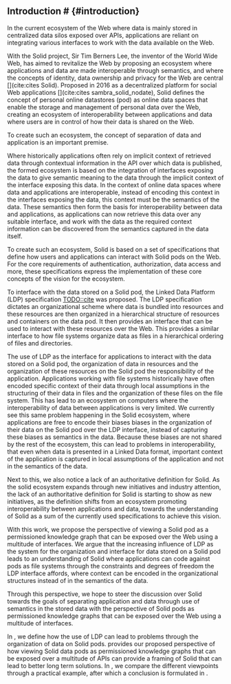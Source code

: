 ## Introduction # {#introduction}
In the current ecosystem of the Web where data is mainly stored in centralized data silos exposed over APIs, applications are reliant on integrating various interfaces to work with the data available on the Web.
<!-- The Solid Proposal --> 
With the Solid project, Sir Tim Berners Lee, the inventor of the World Wide Web, has aimed to revitalize the Web by proposing an ecosystem where applications and data are made interoperable through semantics, and where the concepts of identity, data ownership and privacy for the Web are central [](cite:cites Solid).
Proposed in 2016 as a decentralized platform for social Web applications [](cite:cites sambra_solid_nodate), Solid defines the concept of personal online datastores (pod) as online data spaces that enable the storage and management of personal data over the Web, creating an ecosystem of interoperability between applications and data where users are in control of how their data is shared on the Web.
<!-- Permissions and splitting apps and data -->
To create such an ecosystem,
the concept of separation of data and application is an important premise.
<!-- Semantics are key -->
Where historically applications often rely on implicit context of retrieved data through contextual information in the API over which data is published, the formed ecosystem is based on the integration of interfaces exposing the data to give semantic meaning to the data through the implicit context of the interface exposing this data.
In the context of online data spaces where data and applications are interoperable, instead of encoding this context in the interfaces exposing the data, this context must be the semantics of the data.
These semantics then form the basis for interoperability between data and applications, as applications can now retrieve this data over any suitable interface, and work with the data as the required context information can be discovered from the semantics captured in the data itself.

<!-- Solid as a set of interfaces -->
To create such an ecosystem, Solid is based on a set of specifications that define how users and applications can interact with Solid pods on the Web.
For the core requirements of authentication, authorization, data access and more, these specifications express the implementation of these core concepts of the vision for the ecosystem.
<!-- Especially the LDP interface -->
To interface with the data stored on a Solid pod, the Linked Data Platform (LDP) specification [TODO::cite]() was proposed. 
The LDP specification dictates an organizational scheme where data is bundled into resources and these resources are then organized in a hierarchical structure of resources and containers on the data pod.
It then provides an interface that can be used to interact with these resources over the Web.
This provides a similar interface to how file systems organize data as files in a hierarchical ordering of files and directories.

<!-- That lead to application bias in the data -->
The use of LDP as the interface for applications to interact with the data stored on a Solid pod, the organization of data in resources and the organization of these resources on the Solid pod the responsibility of the application. 
Applications working with file systems historically have often encoded specific context of their data through local assumptions in the structuring of their data in files and the organization of these files on the file system. This has lead to an ecosystem on computers where the interoperability of data between applications is very limited. We currently see this same problem happening in the Solid ecosystem, where applications are free to encode their biases biases in the organization of their data on the Solid pod over the LDP interface, instead of capturing these biases as semantics in the data. 
Because these biases are not shared by the rest of the ecosystem, this can lead to problems in interoperability, that even when data is presented in a Linked Data format, important context of the application is captured in local assumptions of the application and not in the semantics of the data.

<!-- Made worse by lack of authoritative definition -->
Next to this, we also notice a lack of an authoritative definition for Solid. 
As the solid ecosystem expands through new initiatives and industry attention, the lack of an authoritative definition for Solid is starting to show as new initiatives, as the definition shifts from an ecosystem promoting interoperability between applications and data, towards the understanding of Solid as a sum of the currently used specifications to achieve this vision.



<!-- We propose a new perspective -->
With this work, we propose the perspective of viewing a Solid pod as a permissioned knowledge graph that can be exposed over the Web using a multitude of interfaces.
We argue that the increasing influence of LDP as the system for the organization and interface for data stored on a Solid pod leads to an understanding of Solid where applications can code against pods as file systems through the constraints and degrees of freedom the LDP interface affords, where context can be encoded in the organizational structures instead of in the semantics of the data.
<!-- With hopes of steering discussion to original vision -->
Through this perspective, we hope to steer the discussion over Solid towards the goals of separating application and data through use of semantics in the stored data with the perspective of Solid pods as permissioned knowledge graphs that can be exposed over the Web using a multitude of interfaces.

<!-- Sections -->
In [](#problem_statement), we define how the use of LDP can lead to problems through the organization of data on Solid pods.
[](#vision) provides our proposed perspective of how viewing Solid data pods as permissioned knowledge graphs that can be exposed over a multitude of APIs can provide a framing of Solid that can lead to better long term solutions.
In [](#comparison), we compare the different viewpoints through a practical example, after which a conclusion is formulated in [](#conclusion).












<!-- 



The goal of the Solid platform is to present a platform that separates applications and data, creating an ecosystem where multiple applications can seamlessly work with the same data [TODO::cite from somewhere? ask Ruben V?]().
For such an ecosystem to exist, the concept of separation of data and application is an important premise.
Through the separation of data and application, implicit assumptions between application and data are broken and must be captured in the semantics of the data.
These semantics then form the basis of the interoperability of this data between applications, as other applications may now use these semantics to make sense of and reuse existing data, where prior local assumptions by applications may have prevented this.

The Solid project provides a platform based on a set of open standards to manage and interact with data in a Personal Online Datastore (POD) [](cite:cites sambra_solid_nodate).
With the goal of facilitating the integration of data for applications over the Web, 
through giving individuals control over this data through deciding access rights and choosing the applications and services allowed to interact with this data, 
new paradigms are needed.

However, as the specifications evolved, we see an evolution in direction of Solid being equated to the specifications used to implement the vision, as opposed to the original vision of a next step for the Web to provide separation between data and applications. -->

<!-- A definition for Solid -->

<!-- ### Separating data and applications
To achieve an ecosystem where different applications can work with the same data, the separation between the data and the applications / services working with the data is an important premise. -->

<!-- ### Semantics and data
A key enabler of this separation is the use of RDF and the adding of semantics to data.
The semantic Web was introduced as an extension to the Web to make data machine-readable [](cite:cites BERNERS-LEE_HENDLER_LASSILA_2001).
Two decades later, the standards introduced are more relevant than ever in the goal to creating ecosystems that enable data integration and interoperability for applications.
Where large portions of the semantics of currently available data over the web are  historically stored in documentation of APIs scattered over the internet, semantics in data allow the expressiveness of storing these semantics in the data itself. Instead of requiring to read the documentation of a data source to know that `api.com/users/1234/contacs/` results in a JSON list of contacts for user 1234, the Relational Data Format (RDF) enables us to write these semantics in the data itself, where `</users/1234/> foaf:knows </users/1235>`. Irrespective of the interface exposing this data, the relation between both users can be discovered from the semantics in the data without requiring specific understanding of how the data was retrieved and the implicit semantics that were captured in the exposing API.
 -->




<!-- 
1. werkt dereferencability nog?
2. persistent URIs
3. openlijk toegeven dat het een discussion document is

bezwaren par heijs - wat doe je met blank nodes?
blank nodes -> resource | is vrij contained
blank nodes -> graph | goed weten wat ermee bedoeld wordt - scoping van KG - belangrijk voor updates 

5. contradicting data

framen als discussion

wat als - perspective
 -->
